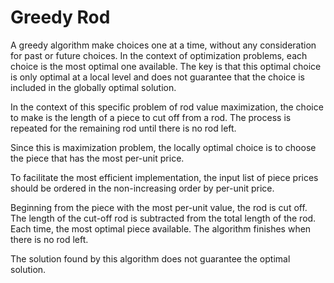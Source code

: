 # Greedy Rod

A greedy algorithm make choices one at a time, without any consideration for past or future choices.
In the context of optimization problems, each choice is the most optimal one available. The key is that
this optimal choice is only optimal at a local level and does not guarantee that the choice is included
in the globally optimal solution.

In the context of this specific problem of rod value maximization, the choice to make is the length of
a piece to cut off from a rod. The process is repeated for the remaining rod until there is no rod left.

Since this is maximization problem, the locally optimal choice is to choose the piece that has the
most per-unit price.

To facilitate the most efficient implementation, the input list of piece prices should be ordered in the
non-increasing order by per-unit price.

Beginning from the piece with the most per-unit value, the rod is cut off. The length of the cut-off rod
is subtracted from the total length of the rod. Each time, the most optimal piece available. The algorithm
finishes when there is no rod left.

The solution found by this algorithm does not guarantee the optimal solution.